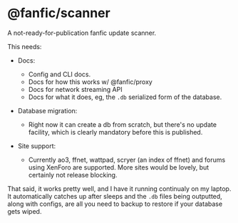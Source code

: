 # @fanfic/scanner

A not-ready-for-publication fanfic update scanner.

This needs:

* Docs:
  * Config and CLI docs.
  * Docs for how this works w/ @fanfic/proxy
  * Docs for network streaming API
  * Docs for what it does, eg, the `.db` serialized form of the database.

* Database migration:
  * Right now it can create a db from scratch, but there's no update
    facility, which is clearly mandatory before this is published.

* Site support:
  * Currently ao3, ffnet, wattpad, scryer (an index of ffnet) and forums
    using XenForo are supported.  More sites would be lovely, but certainly
    not release blocking.

That said, it works pretty well, and I have it running continualy on my
laptop.  It automatically catches up after sleeps and the `.db` files being
outputted, along with configs, are all you need to backup to restore if your
database gets wiped.

